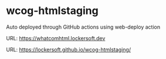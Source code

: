 # wcog-htmlstaging
Auto deployed through GitHub actions using web-deploy action

URL:  https://whatcomhtml.lockersoft.dev

URL: https://lockersoft.github.io/wcog-htmlstaging/
